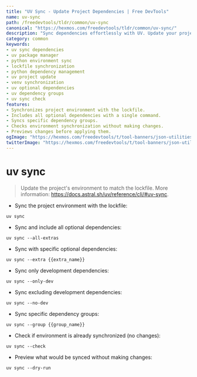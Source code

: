 ```yaml
---
title: "UV Sync - Update Project Dependencies | Free DevTools"
name: uv-sync
path: /freedevtools/tldr/common/uv-sync
canonical: "https://hexmos.com/freedevtools/tldr/common/uv-sync/"
description: "Sync dependencies effortlessly with UV. Update your project environment to match the lockfile, resolving conflicts quickly. Free online tool, no registration required."
category: common
keywords:
- uv sync dependencies
- uv package manager
- python environment sync
- lockfile synchronization
- python dependency management
- uv project update
- venv synchronization
- uv optional dependencies
- uv dependency groups
- uv sync check
features:
- Synchronizes project environment with the lockfile.
- Includes all optional dependencies with a single command.
- Syncs specific dependency groups.
- Checks environment synchronization without making changes.
- Previews changes before applying them.
ogImage: "https://hexmos.com/freedevtools/t/tool-banners/json-utilities-banner.png"
twitterImage: "https://hexmos.com/freedevtools/t/tool-banners/json-utilities-banner.png"
---
```


# uv sync

> Update the project's environment to match the lockfile.
> More information: <https://docs.astral.sh/uv/reference/cli/#uv-sync>.

- Sync the project environment with the lockfile:

`uv sync`

- Sync and include all optional dependencies:

`uv sync --all-extras`

- Sync with specific optional dependencies:

`uv sync --extra {{extra_name}}`

- Sync only development dependencies:

`uv sync --only-dev`

- Sync excluding development dependencies:

`uv sync --no-dev`

- Sync specific dependency groups:

`uv sync --group {{group_name}}`

- Check if environment is already synchronized (no changes):

`uv sync --check`

- Preview what would be synced without making changes:

`uv sync --dry-run`
